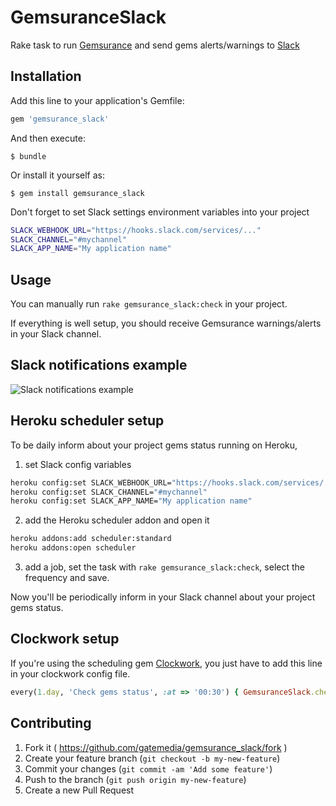 # GemsuranceSlack

Rake task to run [Gemsurance](https://github.com/appfolio/gemsurance) and send gems alerts/warnings to [Slack](https://slack.com/)

## Installation

Add this line to your application's Gemfile:

```ruby
gem 'gemsurance_slack'
```

And then execute:

    $ bundle

Or install it yourself as:

    $ gem install gemsurance_slack

Don't forget to set Slack settings environment variables into your project

```bash
SLACK_WEBHOOK_URL="https://hooks.slack.com/services/..."
SLACK_CHANNEL="#mychannel"
SLACK_APP_NAME="My application name"
```

## Usage

You can manually run `rake gemsurance_slack:check` in your project.

If everything is well setup, you should receive Gemsurance warnings/alerts in your Slack channel.

## Slack notifications example

![Slack notifications example](https://raw.github.com/gatemedia/gemsurance_slack/master/images/notifications.png)

## Heroku scheduler setup

To be daily inform about your project gems status running on Heroku,

1. set Slack config variables

  ```bash
  heroku config:set SLACK_WEBHOOK_URL="https://hooks.slack.com/services/..."
  heroku config:set SLACK_CHANNEL="#mychannel"
  heroku config:set SLACK_APP_NAME="My application name"
  ```

2. add the Heroku scheduler addon and open it

  ```bash
  heroku addons:add scheduler:standard
  heroku addons:open scheduler
  ```

3. add a job, set the task with `rake gemsurance_slack:check`, select the frequency and save.

  Now you'll be periodically inform in your Slack channel about your project gems status.

## Clockwork setup

If you're using the scheduling gem [Clockwork](https://github.com/tomykaira/clockwork), you just have to add this line in your clockwork config file.

```ruby
every(1.day, 'Check gems status', :at => '00:30') { GemsuranceSlack.check_and_notify }
```

## Contributing

1. Fork it ( https://github.com/gatemedia/gemsurance_slack/fork )
2. Create your feature branch (`git checkout -b my-new-feature`)
3. Commit your changes (`git commit -am 'Add some feature'`)
4. Push to the branch (`git push origin my-new-feature`)
5. Create a new Pull Request

